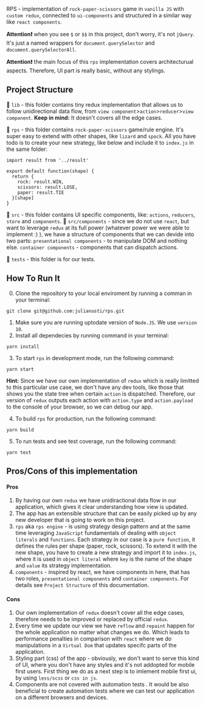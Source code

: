 RPS - implementation of `rock-paper-scissors` game in `vanilla JS` with `custom redux`, connected to `ui-components` and structured in a similar way like `react components`.

**Attention❗** when you see `$` or `$$` in this project, don't worry, it's not `jQuery`. It's just a named wrappers for `document.querySelector` and `document.querySelectorAll`.

**Attention❗** the main focus of this `rps` implementation covers architecturual aspects. Therefore, UI part is really basic, without any stylings.

## Project Structure

📁 `lib` - this folder contains tiny redux implementation that allows us to follow unidirectional data flow, from `view component`>`action`>`reducer`>`view component`.
**Keep in mind:** It doesn't covers all the edge cases.

📁 `rps` - this folder contains `rock-paper-scissors` game/rule engine. It's super easy to extend with other shapes, like `lizard` and `spock`.
All you have todo is to create your new strategy, like below and include it to `index.js` in the same folder:

```
import result from '../result'

export default function(shape) {
  return {
    rock: result.WIN,
    scissors: result.LOSE,
    paper: result.TIE
  }[shape]
}
```

📁 `src` - this folder contains UI specific components, like: `actions`, `reducers`, `store` and `components`.
📁 `src/components` - since we do not use `react`, but want to leverage `redux` at its full power (whatever power we were able to implement :) ), we have a structure of components that we can devide into two parts: `presentational components` - to manipulate DOM and nothing else. `container components` - components that can dispatch actions.

📁 `tests` - this folder is for our tests.

## How To Run It
0. Clone the repository to your local enviroment by running a comman in your terminal:
```
git clone git@github.com:julianusti/rps.git
```
1. Make sure you are running uptodate version of `Node.JS`. We use `version 10`.
2. Install all dependecies by running command in your terminal:

```
yarn install
```

3. To start `rps` in development mode, run the following command:

```
yarn start
```
**Hint:** Since we have our own implementation of `redux` which is really limitted to this particular use case, we don't have any dev tools, like those that shows you the state tree when certain `action` is dispatched. Therefore, our version of `redux` outputs each action with `action.type` and `action.payload` to the console of your browser, so we can debug our app.

4. To build `rps` for production, run the following command:

```
yarn build
```

5. To run tests and see test coverage, run the following command:

```
yarn test
```

## Pros/Cons of this implementation

#### Pros
1. By having our own `redux` we have unidiractional data flow in our application, which gives it clear understanding how view is updated.
2. The app has an extensible structure that can be easily picked up by any new developer that is going to work on this project.
3. `rps` aka `rps engine` - is using strategy design pattern and at the same time leveraging `JavaScript` fundamentals of dealing with `object literals` and `functions`. Each strategy in our case is a `pure function`, it defines the rules per shape (paper, rock, scissors). To extend it with the new shape, you have to create a new strategy and import it to `index.js`, where it is used in `object literal` where `key` is the name of the shape and `value` its strategy implementation.
4. `components` - inspired by react, we have components in here, that has two roles, `presentational components` and `container components`. For details see `Project Structure` of this documentation.

#### Cons
1. Our own implementation of `redux` doesn't cover all the edge cases, therefore needs to be improved or replaced by official `redux`.
2. Every time we update our view we have `reflow` and `repaint` happen for the whole application no matter what changes we do. Which leads to performance penalties in comparison with `react` where we do manipulations in a `Virtual Dom` that updates specifc parts of the application. 
3. Styling part (css) of the app - obviously, we don't want to serve this kind of UI, where you don't have any styles and it's not addopted for mobile first users. First thing we do as a next step is to imlement mobile first ui, by using `less/scss` or `css in js`.
4. Components are not covered with automation tests . It would be also beneficial to create automation tests where we can test our application on a different browsers and devices.


